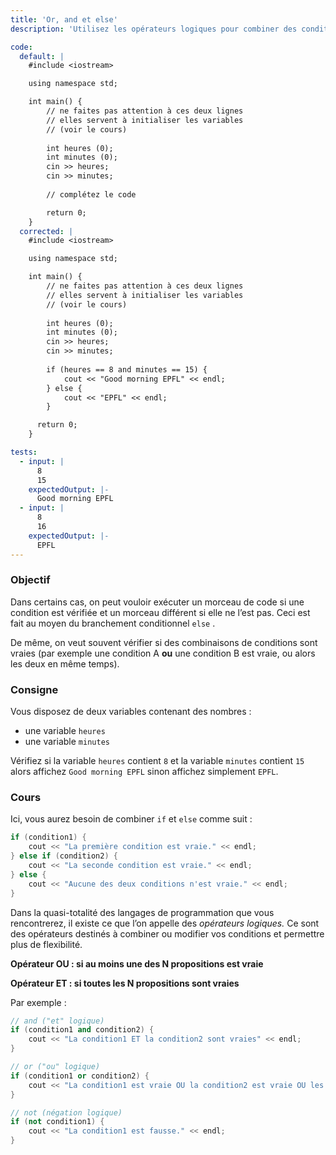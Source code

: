 ```yaml
---
title: 'Or, and et else'
description: 'Utilisez les opérateurs logiques pour combiner des conditions.'

code:
  default: |
    #include <iostream>

    using namespace std;

    int main() {        
        // ne faites pas attention à ces deux lignes    
        // elles servent à initialiser les variables    
        // (voir le cours)    
          
        int heures (0);    
        int minutes (0);  
        cin >> heures;
        cin >> minutes;      
        
        // complétez le code        

        return 0;	
    }
  corrected: |
    #include <iostream>

    using namespace std;

    int main() {        
        // ne faites pas attention à ces deux lignes    
        // elles servent à initialiser les variables    
        // (voir le cours)    
        
        int heures (0);   
        int minutes (0);
        cin >> heures;
        cin >> minutes;   
        
        if (heures == 8 and minutes == 15) {            
            cout << "Good morning EPFL" << endl;        
        } else {
            cout << "EPFL" << endl;
        }

      return 0;	
    }

tests:
  - input: |
      8
      15
    expectedOutput: |-
      Good morning EPFL
  - input: |
      8
      16
    expectedOutput: |-
      EPFL
---
```


### Objectif

Dans certains cas, on peut vouloir exécuter un morceau de code si une condition est vérifiée et un morceau différent si elle ne l’est pas. Ceci est fait au moyen du branchement conditionnel `else` .

De même, on veut souvent vérifier si des combinaisons de conditions sont vraies (par exemple une condition A **ou** une condition B est vraie, ou alors les deux en même temps).

### Consigne

Vous disposez de deux variables contenant des nombres :

- une variable `heures`
- une variable `minutes`

Vérifiez si la variable `heures` contient `8` et la variable `minutes` contient `15` alors affichez `Good morning EPFL` sinon affichez simplement `EPFL`.

### Cours

Ici, vous aurez besoin de combiner `if` et `else` comme suit :

```cpp
if (condition1) {
	cout << "La première condition est vraie." << endl;
} else if (condition2) {
	cout << "La seconde condition est vraie." << endl;
} else {
	cout << "Aucune des deux conditions n'est vraie." << endl;
}
```

Dans la quasi-totalité des langages de programmation que vous rencontrerez, il existe ce que l’on appelle des _opérateurs logiques._ Ce sont des opérateurs destinés à combiner ou modifier vos conditions et permettre plus de flexibilité.

**Opérateur OU : si au moins une des N propositions est vraie**

**Opérateur ET : si toutes les N propositions sont vraies**

Par exemple :

```cpp
// and ("et" logique)
if (condition1 and condition2) {
	cout << "La condition1 ET la condition2 sont vraies" << endl;
}

// or ("ou" logique)
if (condition1 or condition2) {
	cout << "La condition1 est vraie OU la condition2 est vraie OU les deux." << endl;
}

// not (négation logique)
if (not condition1) {
	cout << "La condition1 est fausse." << endl;
}
```

